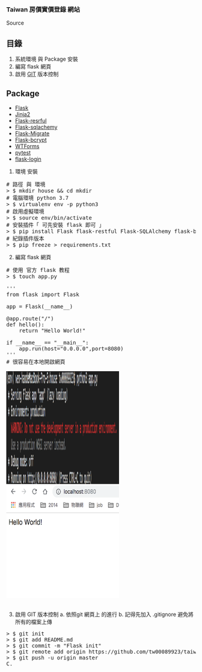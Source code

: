 ### Taiwan 房價實價登錄 網站
Source
## 目錄
1. 系統環境 與 Package 安裝
2. 編寫 flask 網頁
3. 啟用 [GIT]("https://zlargon.gitbooks.io/git-tutorial/content/startup/create_project.html") 版本控制
## Package
* [Flask](http://flask.pocoo.org)
* [Jinja2](http://jinja.pocoo.org/docs/dev/templates)
* [Flask-resrful](https://flask-restful.readthedocs.io/en/latest/)
* [Flask-sqlachemy ](http://flask-sqlalchemy.pocoo.org/2.3/)
* [Flask-Migrate ](https://flask-migrate.readthedocs.io/en/latest/)
* [Flask-bcrypt ](http://flask-bcrypt.readthedocs.io/en/latest/)
* [WTForms](https://wtforms.readthedocs.io/en/stable/)
* [pytest](https://docs.pytest.org/en/latest/index.html)
* [flask-login](https://flask-login.readthedocs.io/en/latest/)

1. 環境 安裝
<pre>
# 路徑 與 環境
> $ mkdir house && cd mkdir
# 電腦環境 python 3.7
> $ virtualenv env -p python3
# 啟用虛擬環境
> $ source env/bin/activate
# 安裝插件「 可先安裝 flask 即可 」
> $ pip install Flask flask-restful Flask-SQLAlchemy flask-bcrypt flask-login
# 紀錄插件版本
> $ pip freeze > requirements.txt
</pre>

2. 編寫 flask 網頁

<pre>
# 使用 官方 flask 教程
> $ touch app.py

'''
from flask import Flask

app = Flask(__name__)

@app.route("/")
def hello():
    return "Hello World!"

if __name__ == "__main__":
    app.run(host="0.0.0.0",port=8080)
'''
# 很容易在本地開啟網頁

<img src="static/readme/startFlask.png" width="300" height="300">
<img src="static/readme/HelloWorld.png" width="300" height="300">

</pre>

3. 啟用 GIT 版本控制
a. 依照git 網頁上 的進行
b. 記得先加入 .gitignore 避免將所有的檔案上傳
<pre>
> $ git init
> $ git add README.md
> $ git commit -m "Flask init"
> $ git remote add origin https://github.com/tw00089923/taiwanhouseprice.git
> $ git push -u origin master
C. 
</pre>




